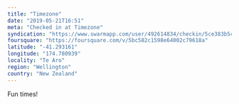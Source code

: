 ```yaml
---
title: "Timezone"
date: "2019-05-21T16:51"
meta: "Checked in at Timezone"
syndication: "https://www.swarmapp.com/user/492614834/checkin/5ce383b5c03635002ce57de7"
foursquare: "https://foursquare.com/v/5bc582c1598e64002c79618a"
latitude: "-41.293161"
longitude: "174.780939"
locality: "Te Aro"
region: "Wellington"
country: "New Zealand"
---
```

Fun times!
